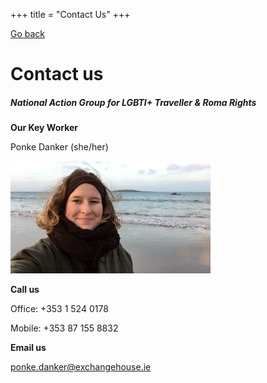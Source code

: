 +++
title = "Contact Us"
+++

[Go back](/home)

# Contact us

##### National Action Group for LGBTI+ Traveller & Roma Rights

**Our Key Worker**

Ponke Danker (she/her)

<img src="/ponke.JPG" width=320/>

**Call us**

Office: +353 1 524 0178

Mobile: +353 87 155 8832

**Email us** 

[ponke.danker@exchangehouse.ie](mailto:ponke.danker@exchangehouse.ie)